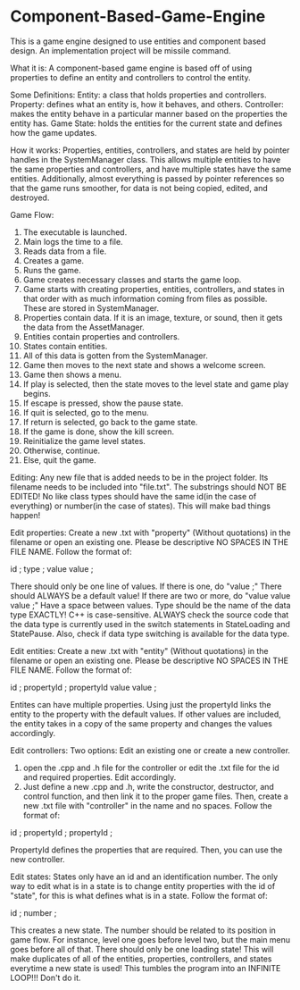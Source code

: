 # Component-Based-Game-Engine
This is a game engine designed to use entities and component based design.
An implementation project will be missile command.

What it is:
A component-based game engine is based off of using properties to define an entity and controllers to control the entity. 

Some Definitions:
Entity: a class that holds properties and controllers. 
Property: defines what an entity is, how it behaves, and others.
Controller: makes the entity behave in a particular manner based on the properties the entity has.
Game State: holds the entities for the current state and defines how the game updates.

How it works:
Properties, entities, controllers, and states are held by pointer handles in the SystemManager class. This allows multiple entities to have the same properties and controllers, and have multiple states have the same entities. Additionally, almost everything is passed by pointer references so that the game runs smoother, for data is not being copied, edited, and destroyed.

Game Flow:
1. The executable is launched.
2. Main logs the time to a file.
3. Reads data from a file.
4. Creates a game.
5. Runs the game.
6. Game creates necessary classes and starts the game loop.
7. Game starts with creating properties, entities, controllers, and states in that order with as much information coming from files as possible. These are stored in SystemManager.
8. Properties contain data. If it is an image, texture, or sound, then it gets the data from the AssetManager.
9. Entities contain properties and controllers.
10. States contain entities.
11. All of this data is gotten from the SystemManager.
12. Game then moves to the next state and shows a welcome screen.
13. Game then shows a menu.
14. If play is selected, then the state moves to the level state and game play begins.
15. If escape is pressed, show the pause state.
16. If quit is selected, go to the menu.
17. If return is selected, go back to the game state.
18. If the game is done, show the kill screen.
19. Reinitialize the game level states.
20. Otherwise, continue.
21. Else, quit the game.

Editing:
Any new file that is added needs to be in the project folder. Its filename needs to be included into "file.txt". The substrings should NOT BE EDITED! No like class types should have the same id(in the case of everything) or number(in the case of states). This will make bad things happen! 

Edit properties: Create a new .txt with "property" (Without quotations) in the filename or open an existing one. Please be descriptive NO SPACES IN THE FILE NAME. Follow the format of:

id ;
type ;
value value ;

There should only be one line of values. If there is one, do "value ;" There should ALWAYS be a default value! If there are two or more, do "value value value ;" Have a space between values. 
Type should be the name of the data type EXACTLY! C++ is case-sensitive. ALWAYS check the source code that the data type is currently used in the switch statements in StateLoading and StatePause. Also, check if data type switching is available for the data type.

Edit entities: Create a new .txt with "entity" (Without quotations) in the filename or open an existing one. Please be descriptive NO SPACES IN THE FILE NAME. Follow the format of:

id ;
propertyId ;
propertyId value value ;

Entites can have multiple properties. Using just the propertyId links the entity to the property with the default values. If other values are included, the entity takes in a copy of the same property and changes the values accordingly.

Edit controllers: Two options: Edit an existing one or create a new controller.
1. open the .cpp and .h file for the controller or edit the .txt file for the id and required properties. Edit accordingly.
2. Just define a new .cpp and .h, write the constructor, destructor, and control function, and then link it to the proper game files. Then, create a new .txt file with "controller" in the name and no spaces. Follow the format of:

id ;
propertyId ;
propertyId ;

PropertyId defines the properties that are required. 
Then, you can use the new controller.

Edit states: States only have an id and an identification number. The only way to edit what is in a state is to change entity properties with the id of "state", for this is what defines what is in a state. Follow the format of:

id ;
number ;

This creates a new state. The number should be related to its position in game flow. For instance, level one goes before level two, but the main menu goes before all of that. There should only be one loading state! This will make duplicates of all of the entities, properties, controllers, and states everytime a new state is used! This tumbles the program into an INFINITE LOOP!!! Don't do it. 
